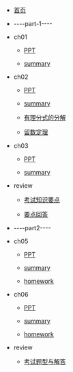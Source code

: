 - [首页](README.md)

- ----part-1----

- ch01

  - <a href="RES/ch01-绪论.pdf">PPT</a>

  - [summary](ch1/README.md)

- ch02

  - <a href="RES/ch02-控制系统的数学模型.pdf">PPT</a>

  - [summary](ch2/README.md)

  - [有理分式的分解](ch2/有理分式的分解/有理分式的分解.md)

  - [留数定理](ch2/留数定理/留数定理.md)

- ch03

  - <a href="RES/ch03-自动控制系统时域分析.pdf">PPT</a>

  - [summary](ch3/README.md)

- review

  - [考试知识要点](review/part1/控制工程基础知识要点.md)

  - [要点回答](review/part1/考试题型.md)

- ----part2----

- ch05

  - <a href="RES/ch05-自动控制系统的频率分析.pdf">PPT</a>

  - [summary](ch5/自控考试题型.md)
  
  - [homework](ch5/HW/README.md) 

- ch06

  - <a href="RES/ch06-自动控制系统的校正.pdf">PPT</a>

  - [summary](ch6/README.md)

  - [homework](ch6/HW/README.md)

- review

  - [考试题型与解答](review/part2/考试题型与解答.md)
